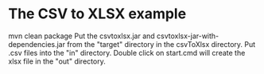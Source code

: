 # The CSV to XLSX example

mvn clean package
Put the csvtoxlsx.jar and csvtoxlsx-jar-with-dependencies.jar from the "target" directory in the csvToXlsx directory.
Put .csv files into the "in" directory.
Double click on start.cmd will create the xlsx file in the "out" directory.